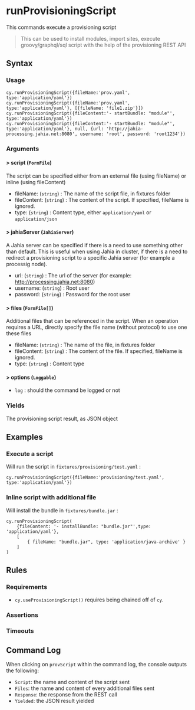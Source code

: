 # runProvisioningScript

This commands execute a provisioning script

> This can be used to install modules, import sites, execute groovy/graphql/sql script with the help of the provisioning REST API

## Syntax

### Usage

```
cy.runProvisioningScript({fileName:'prov.yaml', type:'application/yaml'})
cy.runProvisioningScript({fileName:'prov.yaml', type:'application/yaml'}, [{fileName: 'file1.zip'}])
cy.runProvisioningScript({fileContent:'- startBundle: "module"', type:'application/yaml'})
cy.runProvisioningScript({fileContent:'- startBundle: "module"', type:'application/yaml'}, null, {url: 'http://jahia-processing.jahia.net:8080', username: 'root', password: 'root1234'})
```

### Arguments

#### &gt; script (`FormFile`)

The script can be specified either from an external file (using fileName) or inline (using fileContent)

- fileName: (`string`) : The name of the script file, in fixtures folder
- fileContent: (`string`) : The content of the script. If specified, fileName is ignored.
- type: (`string`) : Content type, either `application/yaml` or `application/json`

#### &gt; jahiaServer (`JahiaServer`)

A Jahia server can be specified if there is a need to use something other than default. This is useful when using Jahia in cluster, if there is a need to redirect a provisioning script to a specific Jahia server (for example a processig node).

- url: (`string`) : The url of the server (for example: http://processing.jahia.net:8080)
- username: (`string`) : Root user
- password: (`string`) : Password for the root user

#### &gt; files (`FormFile[]`)

Additional files that can be referenced in the script. When an operation requires a URL, directly specify the file name (without protocol) to use one these files

- fileName: (`string`) : The name of the file, in fixtures folder
- fileContent: (`string`) : The content of the file. If specified, fileName is ignored.
- type: (`string`) : Content type

#### &gt; options (`Loggable`)

- `log` : should the command be logged or not

### Yields

The provisioning script result, as JSON object

## Examples

### Execute a script

Will run the script in `fixtures/provisioning/test.yaml` :

```
cy.runProvisioningScript({fileName:'provisioning/test.yaml', type:'application/yaml'})
```

### Inline script with additional file

Will install the bundle in `fixtures/bundle.jar` :

```
cy.runProvisioningScript(
    {fileContent: '- installBundle: "bundle.jar"',type: 'application/yaml'}, 
    [
        { fileName: "bundle.jar", type: 'application/java-archive' }
    ]
)
```

## Rules

### Requirements

- `cy.useProvisioningScript()` requires being chained off of `cy`.

### Assertions

### Timeouts

## Command Log

When clicking on `provScript` within the command log, the console outputs the following:

- `Script`: the name and content of the script sent
- `Files`: the name and content of every additional files sent
- `Response`: the response from the REST call
- `Yielded`: the JSON result yielded
